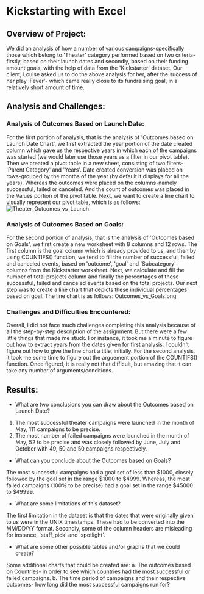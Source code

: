 # Kickstarting with Excel

## Overview of Project:
We did an analysis of how a number of various campaigns-specifically those which belong to 'Theater' category performed based on two criteria- firstly, based on their launch dates and secondly, based on their funding amount goals, with the help of data from the 'Kickstarter' dataset. Our client, Louise asked us to do the above analysis for her, after the success of her play 'Fever'- which came really close to its fundraising goal, in a relatively short amount of time. 

## Analysis and Challenges: 
### Analysis of Outcomes Based on Launch Date:
For the first portion of analysis, that is the analysis of 'Outcomes based on Launch Date Chart', we first extracted the year portion of the date created column which gave us the respective years in which each of the campaigns was started (we would later use those years as a filter in our pivot table). Then we created a pivot table in a new sheet, consisting of two filters- 'Parent Category' and 'Years'. Date created conversion was placed on rows-grouped by the months of the year (by default it displays for all the years). Whereas the outcomes were placed on the columns-namely successful, failed or canceled. And the count of outcomes was placed in the Values portion of the pivot table. Next, we want to create a line chart to visually represent our pivot table, which is as follows: 
![Theater_Outcomes_vs_Launch](C:\Users\gurno\OneDrive\Desktop\resources/to/Theater_Outcomes_vs_Launch.png)

### Analysis of Outcomes Based on Goals:
For the second portion of analysis, that is the analysis of 'Outcomes based on Goals', we first create a new worksheet with 8 columns and 12 rows. The first column is the goal column which is already provided to us, and then by using COUNTIFS() function, we tend to fill the number of successful, failed and canceled events, based on 'outcome', 'goal' and 'Subcategory' columns from the Kickstarter worksheet. Next, we calculate and fill the number of total projects column and finally the percentages of these successful, failed and canceled events based on the total projects. Our next step was to create a line chart that depicts these individual percentages based on goal. The line chart is as follows:
Outcomes_vs_Goals.png

### Challenges and Difficulties Encountered:
Overall, I did not face much challenges completing this analysis because of all the step-by-step description of the assignment. But there were a few little things that made me stuck. For instance, it took me a minute to figure out how to extract years from the dates given for first analysis. I couldn't figure out how to give the line chart a title, initially. For the second analysis, it took me some time to figure out the arguement portion of the COUNTIFS() function. Once figured, it is really not that difficult, but amazing that it can take any number of arguments/conditions. 

## Results:
- What are two conclusions you can draw about the Outcomes based on Launch Date?
1. The most successful theater campaigns were launched in the month of May, 111 campaigns to be precise.
2. The most number of failed campaigns were launched in the month of May, 52 to be precise and was closely followed by June, July and October with 49, 50 and 50 campaigns respectively. 
- What can you conclude about the Outcomes based on Goals?

The most successful campaigns had a goal set of less than $1000, closely followed by the goal set in the range $1000 to $4999. Whereas, the most failed campaigns (100% to be precise) had a goal set in the range $45000 to $49999. 
- What are some limitations of this dataset?

The first limitation in the dataset is that the dates that were originally given to us were in the UNIX timestamps. These had to be converted into the MM/DD/YY format. Secondly, some of the column headers are misleading for instance, 'staff_pick' and 'spotlight'.  
- What are some other possible tables and/or graphs that we could create?

Some additional charts that could be created are:
a. The outcomes based on Countries- in order to see which countries had the most successful or failed campaigns.
b. The time period of campaigns and their respective outcomes- how long did the most successful campaigns run for? 



